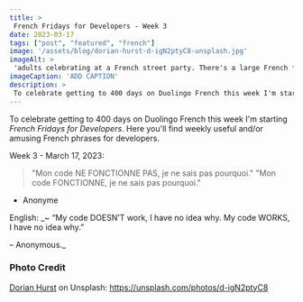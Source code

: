 ```yaml
---
title: >
 French Fridays for Developers - Week 3
date: 2023-03-17
tags: ["post", "featured", "french"]
image: '/assets/blog/dorian-hurst-d-igN2ptyC8-unsplash.jpg'
imageAlt: >
 'adults celebrating at a French street party. There's a large French flag waving in a breeze and confetti thrown up and falling down in the air'
imageCaption: 'ADD CAPTION'
description: >
 To celebrate getting to 400 days on Duolingo French this week I'm starting French for Devs Fridays. Here you'll find  useful and/or amusing French phrases for developers. ~ Mon code NE FONCTIONNE PAS, je ne sais pas pourquoi. Mon code FONCTIONNE, je ne sais pas pourquoi. ~ Read the full post for the translation.
---
```


To celebrate getting to 400 days on Duolingo French this week I'm starting *French Fridays for Developers*. Here you'll find weekly useful and/or amusing French phrases for developers.

Week 3 - March 17, 2023:

>"Mon code NE FONCTIONNE PAS, je ne sais pas pourquoi." 
>"Mon code FONCTIONNE, je ne sais pas pourquoi."
- Anonyme

English:  _~ “My code DOESN’T work, I have no idea why. My code WORKS, I have no idea why.”

– Anonymous._

### Photo Credit

[Dorian Hurst](https://unsplash.com/@soyd) on Unsplash: https://unsplash.com/photos/d-igN2ptyC8